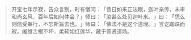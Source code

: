 
> 开宝七年示寂，告众言别，时有僧问：​「昔日如来正法眼，迦叶亲传，未审和尚玄风，百年后如何体会？​」师曰：​「汝甚么处见迦叶来。​」曰：​「恁么则信受奉行，不忘斯旨去也。​」师曰：​「佛法不是这个道理。​」言讫跏趺而寂。阇维舌根不坏，柔软如红莲华，藏于普贤道场。

